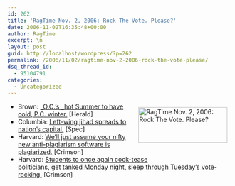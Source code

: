 ```yaml
---
id: 262
title: 'RagTime Nov. 2, 2006: Rock The Vote. Please?'
date: 2006-11-02T16:35:48+00:00
author: RagTime
excerpt: \n
layout: post
guid: http://localhost/wordpress/?p=262
permalink: /2006/11/02/ragtime-nov-2-2006-rock-the-vote-please/
dsq_thread_id:
  - 95104791
categories:
  - Uncategorized
---
```

  * [<img height="80" hspace="10" src="http://www.ivygateblog.com/wp-content/uploads/2006/09/ragtime.jpg" width="200" align="right" vspace="10" border="0" alt="RagTime Nov. 2, 2006: Rock The Vote. Please?" />](http://www.ivygateblog.com/tags/ragtime/)Brown: [_O.C.&#8217;s&nbsp;_hot Summer&nbsp;to have cold, P.C. winter.](http://media.www.browndailyherald.com/media/storage/paper472/news/2006/11/02/Features/Summer.Starts.Her.First.Year-2434607.shtml?sourcedomain=www.browndailyherald.com&MIIHost=media.collegepublisher.com) [Herald]
  * Columbia: [Left-wing jihad spreads to nation&#8217;s capital.](http://media.www.columbiaspectator.com/media/storage/paper865/news/2006/11/02/News/Minuteman.Speech.Interrupted.In.D.c-2434709.shtml?sourcedomain=www.columbiaspectator.com&MIIHost=media.collegepublisher.com) [Spec]
  * Harvard: [We&#8217;ll just assume your nifty new anti-plagiarism software is plagiarized.](http://www.thecrimson.com/article.aspx?ref=515461) [Crimson]
  * Harvard: [Students to once again cock-tease politicians,&nbsp;get&nbsp;tanked&nbsp;Monday night,&nbsp;sleep through Tuesday&#8217;s vote-rocking.](http://www.thecrimson.com/article.aspx?ref=515462) [Crimson]